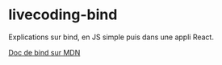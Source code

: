 # livecoding-bind

Explications sur bind, en JS simple puis dans une appli React.

[Doc de bind sur MDN](https://developer.mozilla.org/fr/docs/Web/JavaScript/Reference/Objets_globaux/Function/bind)
